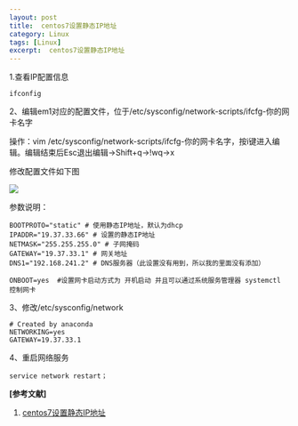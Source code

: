 ```yaml
---
layout: post
title:  centos7设置静态IP地址
category: Linux
tags: [Linux]
excerpt:  centos7设置静态IP地址
---
```

	
1.查看IP配置信息

	ifconfig

2、编辑em1对应的配置文件，位于/etc/sysconfig/network-scripts/ifcfg-你的网卡名字

操作：vim /etc/sysconfig/network-scripts/ifcfg-你的网卡名字，按i键进入编辑。编辑结束后Esc退出编辑→Shift+q→!wq→x

修改配置文件如下图

![](http://www.nangongyibin.com/assets/images/Linux/209.jpg)

参数说明：
	
	BOOTPROTO="static" # 使用静态IP地址，默认为dhcp 
	IPADDR="19.37.33.66" # 设置的静态IP地址
	NETMASK="255.255.255.0" # 子网掩码 
	GATEWAY="19.37.33.1" # 网关地址 
	DNS1="192.168.241.2" # DNS服务器（此设置没有用到，所以我的里面没有添加）
	
	ONBOOT=yes  #设置网卡启动方式为 开机启动 并且可以通过系统服务管理器 systemctl 控制网卡

3、修改/etc/sysconfig/network

	# Created by anaconda
	NETWORKING=yes
	GATEWAY=19.37.33.1

4、重启网络服务

	service network restart；

**[参考文献]**

1. [centos7设置静态IP地址](https://www.cnblogs.com/congcongdi/p/10149925.html")



